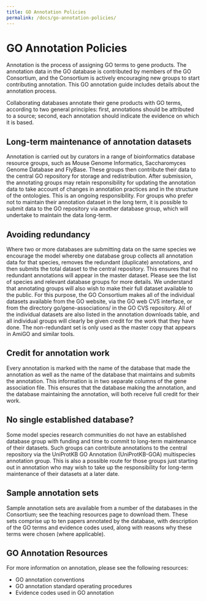 ```yaml
---
title: GO Annotation Policies
permalink: /docs/go-annotation-policies/
---
```

# GO Annotation Policies
Annotation is the process of assigning GO terms to gene products. The annotation data in the GO database is contributed by members of the GO Consortium, and the Consortium is actively encouraging new groups to start contributing annotation. This GO annotation guide includes details about the annotation process.

Collaborating databases annotate their gene products with GO terms, according to two general principles: first, annotations should be attributed to a source; second, each annotation should indicate the evidence on which it is based.
## Long-term maintenance of annotation datasets
Annotation is carried out by curators in a range of bioinformatics database resource groups, such as Mouse Genome Informatics, Saccharomyces Genome Database and FlyBase. These groups then contribute their data to the central GO repository for storage and redistribution. After submission, the annotating groups may retain responsibility for updating the annotation data to take account of changes in annotation practices and in the structure of the ontologies. This is an ongoing responsibility. For groups who prefer not to maintain their annotation dataset in the long term, it is possible to submit data to the GO repository via another database group, which will undertake to maintain the data long-term.
## Avoiding redundancy
Where two or more databases are submitting data on the same species we encourage the model whereby one database group collects all annotation data for that species, removes the redundant (duplicate) annotations, and then submits the total dataset to the central repository. This ensures that no redundant annotations will appear in the master dataset. Please see the list of species and relevant database groups for more details. We understand that annotating groups will also wish to make their full dataset available to the public. For this purpose, the GO Consortium makes all of the individual datasets available from the GO website, via the GO web CVS interface, or from the directory go/gene-associations/ in the GO CVS repository. All of the individual datasets are also listed in the annotation downloads table, and all individual groups will clearly be given credit for the work that they have done. The non-redundant set is only used as the master copy that appears in AmiGO and similar tools.
## Credit for annotation work
Every annotation is marked with the name of the database that made the annotation as well as the name of the database that maintains and submits the annotation. This information is in two separate columns of the gene association file. This ensures that the database making the annotation, and the database maintaining the annotation, will both receive full credit for their work.
## No single established database?
Some model species research communities do not have an established database group with funding and time to commit to long-term maintenance of their datasets. Such groups can contribute annotations to the central repository via the UniProtKB GO Annotation (UniProtKB-GOA) multispecies annotation group. This is also a possible route for those groups just starting out in annotation who may wish to take up the responsibility for long-term maintenance of their datasets at a later date.
## Sample annotation sets
Sample annotation sets are available from a number of the databases in the Consortium; see the teaching resources page to download them. These sets comprise up to ten papers annotated by the database, with description of the GO terms and evidence codes used, along with reasons why these terms were chosen (where applicable).
## GO Annotation Resources
For more information on annotation, please see the following resources:

 * GO annotation conventions
 * GO annotation standard operating procedures
 * Evidence codes used in GO annotation
